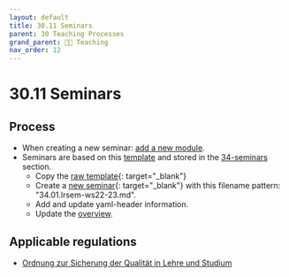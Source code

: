 ```yaml
---
layout: default
title: 30.11 Seminars
parent: 30 Teaching Processes
grand_parent: 🧑‍🏫 Teaching
nav_order: 12
---
```


# 30.11 Seminars

## Process

- When creating a new seminar: [add a new module](30.09.new_modules.html).
- Seminars are based on this [template](30.11.seminar_template.html) and stored in the [34-seminars](../34_seminars/) section.
  - Copy the [raw template](https://raw.githubusercontent.com/digital-work-lab/handbook/main/docs/30-teaching/30_processes/30.11.seminar_template.md){: target="_blank"}
  - Create a [new seminar](https://github.com/digital-work-lab/handbook/new/main/docs/30-teaching/34_seminars){: target="_blank"} with this filename pattern: "34.01.lrsem-ws22-23.md".
  - Add and update yaml-header information.
  - Update the [overview](30.02.courses.html).

## Applicable regulations

- [Ordnung zur Sicherung der Qualität in Lehre und Studium](https://www.uni-bamberg.de/fileadmin/www.abt-studium/Rechtsvorschriften/1Organisation/Evaluation%20Lehre%20Studium/O-Sicherung-Qualitaet-Lehre-Studium-1.pdf)

